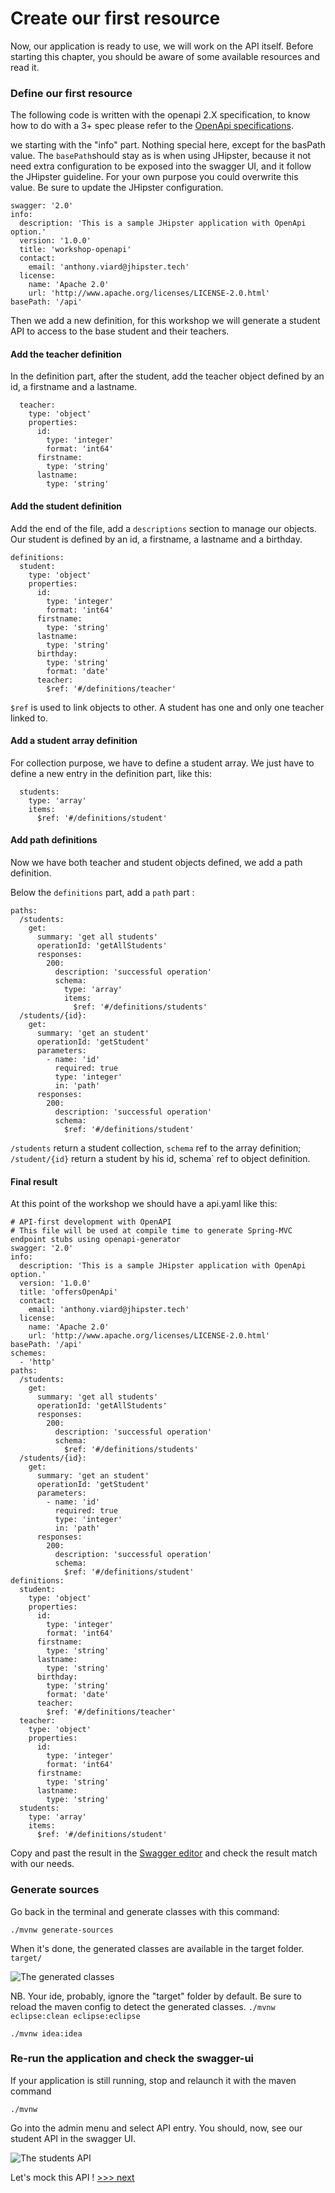 # Create our first resource

Now, our application is ready to use, we will work on the API itself.
Before starting this chapter, you should be aware of some available resources and read it.

### Define our first resource
The following code is written with the openapi 2.X specification, to know how to do with a 3+ spec
please refer to the [OpenApi specifications](https://swagger.io/docs/specification/about/).

we starting with the "info" part. Nothing special here, except for the basPath value.
The `basePath`should stay as is when using JHipster, because it not need extra configuration to be exposed into the swagger UI,
and it follow the JHipster guideline. For your own purpose you could overwrite this value. Be sure to update the JHipster configuration.


```
swagger: '2.0'
info:
  description: 'This is a sample JHipster application with OpenApi option.'
  version: '1.0.0'
  title: 'workshop-openapi'
  contact:
    email: 'anthony.viard@jhipster.tech'
  license:
    name: 'Apache 2.0'
    url: 'http://www.apache.org/licenses/LICENSE-2.0.html'
basePath: '/api'
```

Then we add a new definition, for this workshop we will generate a student API to access to the base student and their teachers.

#### Add the teacher definition 

In the definition part, after the student, add the teacher object defined by an id, a firstname and a lastname.

```
  teacher:
    type: 'object'
    properties:
      id:
        type: 'integer'
        format: 'int64'
      firstname:
        type: 'string'
      lastname:
        type: 'string'
```

#### Add the student definition

Add the end of the file, add a `descriptions` section to manage our objects.
Our student is defined by an id, a firstname, a lastname and a birthday.

```
definitions:
  student:
    type: 'object'
    properties:
      id:
        type: 'integer'
        format: 'int64'
      firstname:
        type: 'string'
      lastname:
        type: 'string'
      birthday:
        type: 'string'
        format: 'date'
      teacher:
        $ref: '#/definitions/teacher'
```

`$ref` is used to link objects to other. A student has one and only one teacher linked to.

#### Add a student array definition
For collection purpose, we have to define a student array. We just have to define a new
entry in the definition part, like this:

```
  students:
    type: 'array'
    items:
      $ref: '#/definitions/student'
```

#### Add path definitions
Now we have both teacher and student objects defined, we add a path definition.

Below the `definitions` part, add a `path` part :

```
paths:
  /students:
    get:
      summary: 'get all students'
      operationId: 'getAllStudents'
      responses:
        200:
          description: 'successful operation'
          schema:
            type: 'array'
            items:
              $ref: '#/definitions/students'
  /students/{id}:
    get:
      summary: 'get an student'
      operationId: 'getStudent'
      parameters:
        - name: 'id'
          required: true
          type: 'integer'
          in: 'path'
      responses:
        200:
          description: 'successful operation'
          schema:
            $ref: '#/definitions/student'
```

`/students` return a student collection, `schema` ref to the array definition;
`/student/{id}` return a student by his id, schema` ref to object definition.

#### Final result
At this point of the workshop we should have a api.yaml like this:
```
# API-first development with OpenAPI
# This file will be used at compile time to generate Spring-MVC endpoint stubs using openapi-generator
swagger: '2.0'
info:
  description: 'This is a sample JHipster application with OpenApi option.'
  version: '1.0.0'
  title: 'offersOpenApi'
  contact:
    email: 'anthony.viard@jhipster.tech'
  license:
    name: 'Apache 2.0'
    url: 'http://www.apache.org/licenses/LICENSE-2.0.html'
basePath: '/api'
schemes:
  - 'http'
paths:
  /students:
    get:
      summary: 'get all students'
      operationId: 'getAllStudents'
      responses:
        200:
          description: 'successful operation'
          schema:
            $ref: '#/definitions/students'
  /students/{id}:
    get:
      summary: 'get an student'
      operationId: 'getStudent'
      parameters:
        - name: 'id'
          required: true
          type: 'integer'
          in: 'path'
      responses:
        200:
          description: 'successful operation'
          schema:
            $ref: '#/definitions/student'
definitions:
  student:
    type: 'object'
    properties:
      id:
        type: 'integer'
        format: 'int64'
      firstname:
        type: 'string'
      lastname:
        type: 'string'
      birthday:
        type: 'string'
        format: 'date'
      teacher:
        $ref: '#/definitions/teacher'
  teacher:
    type: 'object'
    properties:
      id:
        type: 'integer'
        format: 'int64'
      firstname:
        type: 'string'
      lastname:
        type: 'string'
  students:
    type: 'array'
    items:
      $ref: '#/definitions/student'
```

Copy and past the result in the [Swagger editor](http://editor.swagger.io/?_ga=2.149241014.1090305954.1575366310-1969853620.1574417188) and check the result match with our needs.

### Generate sources
Go back in the terminal and generate classes with this command:
```
./mvnw generate-sources
```

When it's done, the generated classes are available in the target folder. `target/`

![The generated classes](https://github.com/avdev4j/workshop-openapi/blob/master/resources/images/2/generated_classes.png)

NB. Your ide, probably, ignore the "target" folder by default. Be sure to reload the maven config to detect the generated classes.
`./mvnw eclipse:clean eclipse:eclipse`

`./mvnw idea:idea` 

### Re-run the application and check the swagger-ui
If your application is still running, stop and relaunch it with the maven command

`./mvnw`

Go into the admin menu and select API entry.
You should, now, see our student API in the swagger UI.

![The students API](https://github.com/avdev4j/workshop-openapi/blob/master/resources/images/2/students_api.png)

Let's mock this API ! [>>> next](https://github.com/avdev4j/workshop-openapi/blob/master/3.%20Mock-the-api.md)
